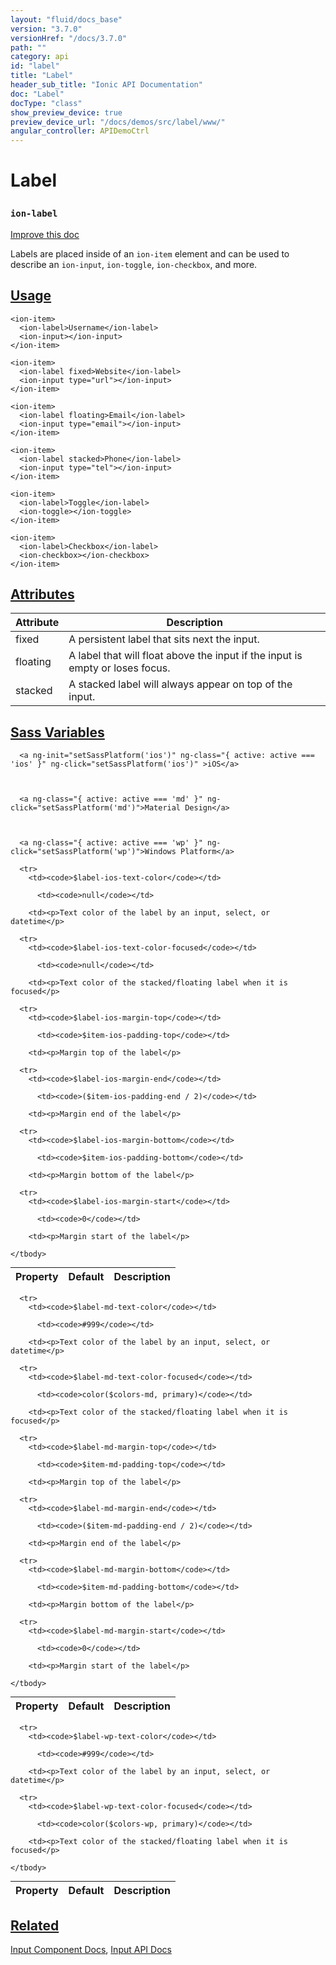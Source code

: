 ```yaml
---
layout: "fluid/docs_base"
version: "3.7.0"
versionHref: "/docs/3.7.0"
path: ""
category: api
id: "label"
title: "Label"
header_sub_title: "Ionic API Documentation"
doc: "Label"
docType: "class"
show_preview_device: true
preview_device_url: "/docs/demos/src/label/www/"
angular_controller: APIDemoCtrl
---
```










<h1 class="api-title">
<a class="anchor" name="label" href="#label"></a>

Label
<h3><code>ion-label</code></h3>






</h1>

<a class="improve-v2-docs" href="http://github.com/ionic-team/ionic/edit/v3/src/components/label/label.ts#L3">
Improve this doc
</a>






<p>Labels are placed inside of an <code>ion-item</code> element and can be used
to describe an <code>ion-input</code>, <code>ion-toggle</code>, <code>ion-checkbox</code>, and more.</p>




<!-- @usage tag -->

<h2><a class="anchor" name="usage" href="#usage">Usage</a></h2>

<pre><code class="lang-html">&lt;ion-item&gt;
  &lt;ion-label&gt;Username&lt;/ion-label&gt;
  &lt;ion-input&gt;&lt;/ion-input&gt;
&lt;/ion-item&gt;

&lt;ion-item&gt;
  &lt;ion-label fixed&gt;Website&lt;/ion-label&gt;
  &lt;ion-input type=&quot;url&quot;&gt;&lt;/ion-input&gt;
&lt;/ion-item&gt;

&lt;ion-item&gt;
  &lt;ion-label floating&gt;Email&lt;/ion-label&gt;
  &lt;ion-input type=&quot;email&quot;&gt;&lt;/ion-input&gt;
&lt;/ion-item&gt;

&lt;ion-item&gt;
  &lt;ion-label stacked&gt;Phone&lt;/ion-label&gt;
  &lt;ion-input type=&quot;tel&quot;&gt;&lt;/ion-input&gt;
&lt;/ion-item&gt;

&lt;ion-item&gt;
  &lt;ion-label&gt;Toggle&lt;/ion-label&gt;
  &lt;ion-toggle&gt;&lt;/ion-toggle&gt;
&lt;/ion-item&gt;

&lt;ion-item&gt;
  &lt;ion-label&gt;Checkbox&lt;/ion-label&gt;
  &lt;ion-checkbox&gt;&lt;/ion-checkbox&gt;
&lt;/ion-item&gt;
</code></pre>




<!-- @property tags -->

<h2><a class="anchor" name="attributes" href="#attributes">Attributes</a></h2>
<table class="table" style="margin:0;">
<thead>
<tr>
<th>Attribute</th>











<th>Description</th>
</tr>
</thead>
<tbody>

<tr>
<td>
fixed
</td>



<td>
A persistent label that sits next the input.
</td>
</tr>

<tr>
<td>
floating
</td>



<td>
A label that will float above the input if the input is empty or loses focus.
</td>
</tr>

<tr>
<td>
stacked
</td>



<td>
A stacked label will always appear on top of the input.


</td>
</tr>

</tbody>
</table>



<!-- instance methods on the class -->


  <h2 id="sass-variable-header"><a class="anchor" name="sass-variables" href="#sass-variables">Sass Variables</a></h2>
  <div id="sass-variables" ng-controller="SassToggleCtrl">
  <div class="sass-platform-toggle">



      <a ng-init="setSassPlatform('ios')" ng-class="{ active: active === 'ios' }" ng-click="setSassPlatform('ios')" >iOS</a>



      <a ng-class="{ active: active === 'md' }" ng-click="setSassPlatform('md')">Material Design</a>



      <a ng-class="{ active: active === 'wp' }" ng-click="setSassPlatform('wp')">Windows Platform</a>



  </div>



  <table ng-show="active === 'ios'" id="sass-ios" class="table param-table" style="margin:0;">
    <thead>
      <tr>
        <th>Property</th>
        <th>Default</th>
        <th>Description</th>
      </tr>
    </thead>
    <tbody>

      <tr>
        <td><code>$label-ios-text-color</code></td>

          <td><code>null</code></td>

        <td><p>Text color of the label by an input, select, or datetime</p>
</td>
      </tr>

      <tr>
        <td><code>$label-ios-text-color-focused</code></td>

          <td><code>null</code></td>

        <td><p>Text color of the stacked/floating label when it is focused</p>
</td>
      </tr>

      <tr>
        <td><code>$label-ios-margin-top</code></td>

          <td><code>$item-ios-padding-top</code></td>

        <td><p>Margin top of the label</p>
</td>
      </tr>

      <tr>
        <td><code>$label-ios-margin-end</code></td>

          <td><code>($item-ios-padding-end / 2)</code></td>

        <td><p>Margin end of the label</p>
</td>
      </tr>

      <tr>
        <td><code>$label-ios-margin-bottom</code></td>

          <td><code>$item-ios-padding-bottom</code></td>

        <td><p>Margin bottom of the label</p>
</td>
      </tr>

      <tr>
        <td><code>$label-ios-margin-start</code></td>

          <td><code>0</code></td>

        <td><p>Margin start of the label</p>
</td>
      </tr>

    </tbody>
  </table>

  <table ng-show="active === 'md'" id="sass-md" class="table param-table" style="margin:0;">
    <thead>
      <tr>
        <th>Property</th>
        <th>Default</th>
        <th>Description</th>
      </tr>
    </thead>
    <tbody>

      <tr>
        <td><code>$label-md-text-color</code></td>

          <td><code>#999</code></td>

        <td><p>Text color of the label by an input, select, or datetime</p>
</td>
      </tr>

      <tr>
        <td><code>$label-md-text-color-focused</code></td>

          <td><code>color($colors-md, primary)</code></td>

        <td><p>Text color of the stacked/floating label when it is focused</p>
</td>
      </tr>

      <tr>
        <td><code>$label-md-margin-top</code></td>

          <td><code>$item-md-padding-top</code></td>

        <td><p>Margin top of the label</p>
</td>
      </tr>

      <tr>
        <td><code>$label-md-margin-end</code></td>

          <td><code>($item-md-padding-end / 2)</code></td>

        <td><p>Margin end of the label</p>
</td>
      </tr>

      <tr>
        <td><code>$label-md-margin-bottom</code></td>

          <td><code>$item-md-padding-bottom</code></td>

        <td><p>Margin bottom of the label</p>
</td>
      </tr>

      <tr>
        <td><code>$label-md-margin-start</code></td>

          <td><code>0</code></td>

        <td><p>Margin start of the label</p>
</td>
      </tr>

    </tbody>
  </table>

  <table ng-show="active === 'wp'" id="sass-wp" class="table param-table" style="margin:0;">
    <thead>
      <tr>
        <th>Property</th>
        <th>Default</th>
        <th>Description</th>
      </tr>
    </thead>
    <tbody>

      <tr>
        <td><code>$label-wp-text-color</code></td>

          <td><code>#999</code></td>

        <td><p>Text color of the label by an input, select, or datetime</p>
</td>
      </tr>

      <tr>
        <td><code>$label-wp-text-color-focused</code></td>

          <td><code>color($colors-wp, primary)</code></td>

        <td><p>Text color of the stacked/floating label when it is focused</p>
</td>
      </tr>

    </tbody>
  </table>

</div>



<!-- related link -->

<h2><a class="anchor" name="related" href="#related">Related</a></h2>

<a href="../../../../components#inputs">Input Component Docs</a>,
<a href="../../input/Input">Input API Docs</a><!-- end content block -->


<!-- end body block -->

